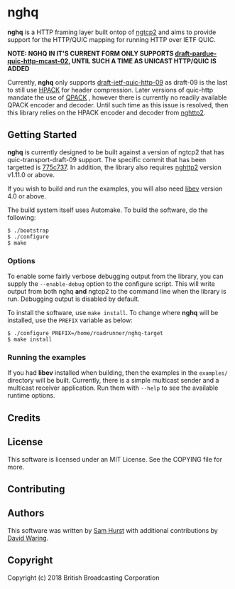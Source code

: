 # nghq

**nghq** is a HTTP framing layer built ontop of
[ngtcp2](https://github.com/ngtcp2/ngtcp2) and aims to provide support for the
HTTP/QUIC mapping for running HTTP over IETF QUIC.

**NOTE: NGHQ IN IT'S CURRENT FORM ONLY SUPPORTS [draft-pardue-quic-http-mcast-02](https://tools.ietf.org/html/draft-pardue-quic-http-mcast-02), UNTIL SUCH A TIME AS UNICAST HTTP/QUIC IS ADDED**

Currently, **nghq** only supports
[draft-ietf-quic-http-09](https://tools.ietf.org/html/draft-ietf-quic-http-09) 
as draft-09 is the last to still use
[HPACK](https://tools.ietf.org/html/rfc7541) for header compression. Later
versions of quic-http mandate the use of
[QPACK](https://github.com/quicwg/base-drafts/blob/master/draft-ietf-quic-qpack.md)
, however there is currently no readily available QPACK encoder and decoder. 
Until such time as this issue is resolved, then this library relies on the
HPACK encoder and decoder from
[nghttp2](https://nghttp2.org/documentation/tutorial-hpack.html).

## Getting Started

**nghq** is currently designed to be built against a version of ngtcp2 that has
quic-transport-draft-09 support. The specific commit that has been targetted is
[775c737](https://github.com/ngtcp2/ngtcp2/commit/775c7371d8f8edcfdad2d0aaf2ff6f8d4a956b4f).
In addition, the library also requires [nghttp2](https://nghttp2.org) version
v1.11.0 or above.

If you wish to build and run the examples, you will also need
[libev](http://software.schmorp.de/pkg/libev.html) version 4.0 or above.

The build system itself uses Automake. To build the software, do the following:

    $ ./bootstrap
    $ ./configure
    $ make

### Options

To enable some fairly verbose debugging output from the library, you can supply
the `--enable-debug` option to the configure script. This will write output
from both nghq **and** ngtcp2 to the command line when the library is run.
Debugging output is disabled by default.

To install the software, use `make install`. To change where **nghq** will be
installed, use the `PREFIX` variable as below:

    $ ./configure PREFIX=/home/roadrunner/nghq-target
    $ make install

### Running the examples

If you had **libev** installed when building, then the examples in the
`examples/` directory will be built. Currently, there is a simple multicast
sender and a multicast receiver application. Run them with `--help` to see the
available runtime options.

## Credits

## License

This software is licensed under an MIT License. See the COPYING file for more.

## Contributing

## Authors

This software was written by [Sam Hurst](https://github.com/samhurst) with
additional contributions by [David Waring](https://github.com/davidjwbbc).

## Copyright

Copyright (c) 2018 British Broadcasting Corporation

